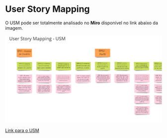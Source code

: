 # User Story Mapping
O USM pode ser totalmente analisado no **Miro** disponível no link abaixo da imagem.

![USM](./assets/USM.png)

<a href="https://miro.com/app/board/uXjVOKrgeb4=/">Link para o USM</a>